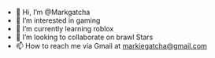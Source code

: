 - 👋 Hi, I’m @Markgatcha
- 👀 I’m interested in gaming
- 🌱 I’m currently learning roblox
- 💞️ I’m looking to collaborate on brawl Stars 
- 📫 How to reach me via Gmail at markiegatcha@gmail.com 


<!---
Markgatcha/Markgatcha is a ✨ special ✨ repository because its `README.md` (this file) appears on your GitHub profile.
You can click the Preview link to take a look at your changes.
--->
